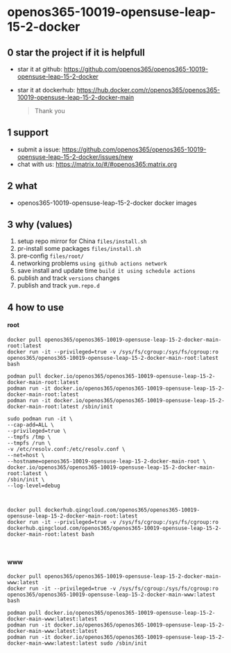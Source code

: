 # openos365-10019-opensuse-leap-15-2-docker

## 0 star the project if it is helpfull

* star it at github: https://github.com/openos365/openos365-10019-opensuse-leap-15-2-docker
* star it at dockerhub: https://hub.docker.com/r/openos365/openos365-10019-opensuse-leap-15-2-docker-main

  > Thank you

## 1 support

* submit a issue: https://github.com/openos365/openos365-10019-opensuse-leap-15-2-docker/issues/new
* chat with us: https://matrix.to/#/#openos365:matrix.org

## 2 what

* openos365-10019-opensuse-leap-15-2-docker docker images
  
## 3 why (values)

1. setup repo mirror for China `files/install.sh`
1. pr-install some packages `files/install.sh`
1. pre-config `files/root/`
1. networking problems `using github actions network`
1. save install and update time `build it using schedule actions`
1. publish and track `versions` changes
1. publish and track `yum.repo.d`

## 4 how to use

#### root
```
docker pull openos365/openos365-10019-opensuse-leap-15-2-docker-main-root:latest
docker run -it --privileged=true -v /sys/fs/cgroup:/sys/fs/cgroup:ro openos365/openos365-10019-opensuse-leap-15-2-docker-main-root:latest bash

podman pull docker.io/openos365/openos365-10019-opensuse-leap-15-2-docker-main-root:latest
podman run -it docker.io/openos365/openos365-10019-opensuse-leap-15-2-docker-main-root:latest
podman run -it docker.io/openos365/openos365-10019-opensuse-leap-15-2-docker-main-root:latest /sbin/init

sudo podman run -it \
--cap-add=ALL \
--privileged=true \
--tmpfs /tmp \
--tmpfs /run \
-v /etc/resolv.conf:/etc/resolv.conf \
--net=host \
--hostname=openos365-10019-opensuse-leap-15-2-docker-main-root \
docker.io/openos365/openos365-10019-opensuse-leap-15-2-docker-main-root:latest \
/sbin/init \
--log-level=debug



docker pull dockerhub.qingcloud.com/openos365/openos365-10019-opensuse-leap-15-2-docker-main-root:latest
docker run -it --privileged=true -v /sys/fs/cgroup:/sys/fs/cgroup:ro dockerhub.qingcloud.com/openos365/openos365-10019-opensuse-leap-15-2-docker-main-root:latest bash



```
#### www

```
docker pull openos365/openos365-10019-opensuse-leap-15-2-docker-main-www:latest
docker run -it --privileged=true -v /sys/fs/cgroup:/sys/fs/cgroup:ro openos365/openos365-10019-opensuse-leap-15-2-docker-main-www:latest bash

podman pull docker.io/openos365/openos365-10019-opensuse-leap-15-2-docker-main-www:latest:latest
podman run -it docker.io/openos365/openos365-10019-opensuse-leap-15-2-docker-main-www:latest:latest
podman run -it docker.io/openos365/openos365-10019-opensuse-leap-15-2-docker-main-www:latest:latest sudo /sbin/init




```
